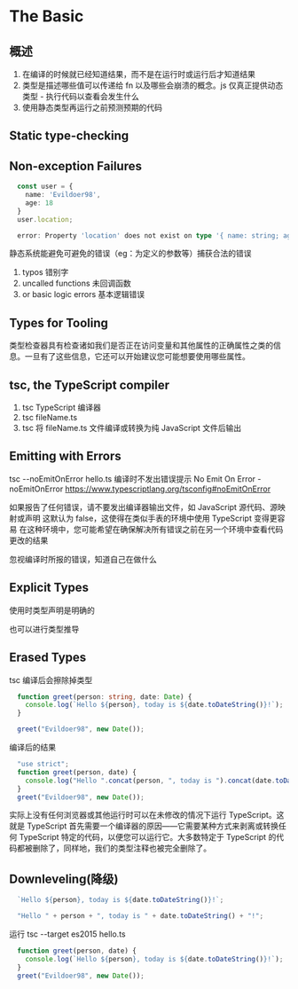 # The Basic

## 概述

1. 在编译的时候就已经知道结果，而不是在运行时或运行后才知道结果
2. 类型是描述哪些值可以传递给 fn 以及哪些会崩溃的概念。js 仅真正提供动态类型 - 执行代码以查看会发生什么
3. 使用静态类型再运行之前预测预期的代码

## Static type-checking

## Non-exception Failures

```ts
  const user = {
    name: 'Evildoer98',
    age: 18
  }
  user.location;

  error: Property 'location' does not exist on type '{ name: string; age: number}'
```

静态系统能避免可避免的错误（eg：为定义的参数等）捕获合法的错误

1. typos 错别字
2. uncalled functions 未回调函数
3. or basic logic errors 基本逻辑错误

## Types for Tooling

类型检查器具有检查诸如我们是否正在访问变量和其他属性的正确属性之类的信息。一旦有了这些信息，它还可以开始建议您可能想要使用哪些属性。

## tsc, the TypeScript compiler

1. tsc TypeScript 编译器
2. tsc fileName.ts
3. tsc 将 fileName.ts 文件编译或转换为纯 JavaScript 文件后输出

## Emitting with Errors

tsc --noEmitOnError hello.ts 编译时不发出错误提示
No Emit On Error - noEmitOnError <https://www.typescriptlang.org/tsconfig#noEmitOnError>

如果报告了任何错误，请不要发出编译器输出文件，如 JavaScript 源代码、源映射或声明
这默认为 false，这使得在类似手表的环境中使用 TypeScript 变得更容易
在这种环境中，您可能希望在确保解决所有错误之前在另一个环境中查看代码更改的结果

忽视编译时所报的错误，知道自己在做什么

## Explicit Types

使用时类型声明是明确的

也可以进行类型推导

## Erased Types

tsc 编译后会擦除掉类型

```ts
  function greet(person: string, date: Date) {
    console.log(`Hello ${person}, today is ${date.toDateString()}!`);
  }

  greet("Evildoer98", new Date());
```

编译后的结果

```js
  "use strict";
  function greet(person, date) {
    console.log("Hello ".concat(person, ", today is ").concat(date.toDateString(), "!"));
  }
  greet("Evildoer98", new Date());
```

实际上没有任何浏览器或其他运行时可以在未修改的情况下运行 TypeScript。这就是 TypeScript 首先需要一个编译器的原因——它需要某种方式来剥离或转换任何 TypeScript 特定的代码，以便您可以运行它。大多数特定于 TypeScript 的代码都被删除了，同样地，我们的类型注释也被完全删除了。

## Downleveling(降级)

```ts
  `Hello ${person}, today is ${date.toDateString()}!`;
```

```js
  "Hello " + person + ", today is " + date.toDateString() + "!";
```

运行 tsc --target es2015 hello.ts

```js
  function greet(person, date) {
    console.log(`Hello ${person}, today is ${date.toDateString()}!`);
  }
  greet("Evildoer98", new Date());
```
